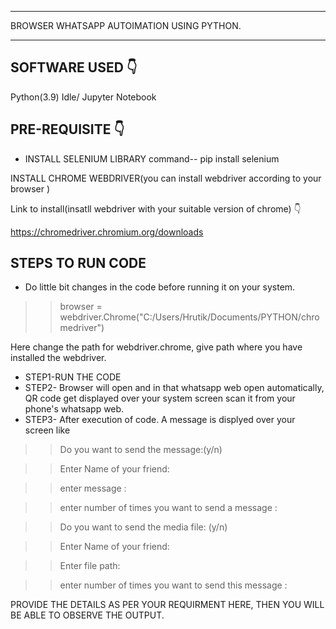 *********************************************
BROWSER WHATSAPP AUTOIMATION USING PYTHON.
********************************************* 

## SOFTWARE USED 👇
Python(3.9) Idle/ Jupyter Notebook

## PRE-REQUISITE 👇
* INSTALL SELENIUM LIBRARY
command-- pip install selenium

INSTALL CHROME WEBDRIVER(you can install webdriver according to your browser )

Link to install(insatll webdriver with your suitable version of chrome) 👇

https://chromedriver.chromium.org/downloads

## STEPS TO RUN CODE
* Do little bit changes in the code before running it on your system.
>>browser = webdriver.Chrome("C:/Users/Hrutik/Documents/PYTHON/chromedriver")

Here change the path for webdriver.chrome, give path where you have installed the webdriver.

* STEP1-RUN THE CODE
* STEP2- Browser will open and in that whatsapp web open automatically, QR code get displayed over your system screen scan it from your phone's whatsapp web.
* STEP3- After execution of code. A message is displyed over your screen like 
>>Do you want to send the message:(y/n) 

>>Enter Name of your friend:

>>enter message : 

>>enter number of times you want to send a message : 

>>Do you want to send the media file: (y/n) 

>>Enter Name of your friend: 

>>Enter file path: 

>>enter number of times you want to send this message : 

PROVIDE THE DETAILS AS PER YOUR REQUIRMENT HERE, THEN YOU WILL BE ABLE TO OBSERVE THE OUTPUT.



